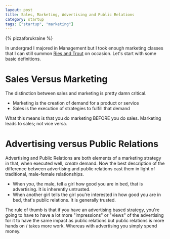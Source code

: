 ```yaml
---
layout: post
title: Sales, Marketing, Advertising and Public Relations
category: startup
tags: ["startup", "marketing"]
---
```

{% pizzaforukraine  %}

In undergrad I majored in Management but I took enough marketing classes that I can still summon [Ries and Trout](https://en.wikipedia.org/wiki/Positioning_(marketing)) on occasion.  Let's start with some basic definitions.

# Sales Versus Marketing

The distinction between sales and marketing is pretty damn critical.  

 * Marketing is the creation of demand for a product or service
 * Sales is the execution of strategies to fulfill that demand

What this means is that you do marketing BEFORE you do sales.  Marketing leads to sales; not vice versa.

# Advertising versus Public Relations

Advertising and Public Relations are both elements of a marketing strategy in that, when executed well, *create* demand.  Now the best description of the difference between advertising and public relations cast them in light of traditional, male-female relationships.  

 * When *you*, the male, tell a girl how good you are in bed, that is advertising.  It is inherently untrusted.
 * When another girl tells the girl you're interested in how good you are in bed, that's public relations.  It is generally trusted.

The rule of thumb is that if you have an advertising based strategy, you're going to have to have a lot more "impressions" or "views" of the advertising for it to have the same impact as public relations but public relations is more hands on / takes more work. Whereas with advertising you simply spend money. 

